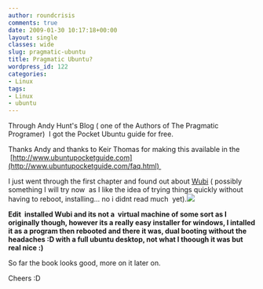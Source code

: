```yaml
---
author: roundcrisis
comments: true
date: 2009-01-30 10:17:18+00:00
layout: single
classes: wide
slug: pragmatic-ubuntu
title: Pragmatic Ubuntu?
wordpress_id: 122
categories:
- Linux
tags:
- Linux
- ubuntu
---
```


Through Andy Hunt's Blog ( one of the Authors of The Pragmatic Programer)  I got the Pocket Ubuntu guide for free.

Thanks Andy and thanks to Keir Thomas for making this available in the  [http://www.ubuntupocketguide.com](http://www.ubuntupocketguide.com/faq.html) 

I just went through the first chapter and found out about [Wubi](http://wubi-installer.org/) ( possibly something I will try now  as I like the idea of trying things quickly without having to reboot, installing... no i didnt read much  yet).![](http://wubi-installer.org/images/wubi_logo.gif)


**Edit  installed Wubi and its not a  virtual machine of some sort as I originally though, however its a really easy installer for windows, I intalled it as a program then rebooted and there it was, dual booting without the headaches :D with a full ubuntu desktop, not what I thoough it was but real nice :)**


So far the book looks good, more on it later on. 

Cheers :D
